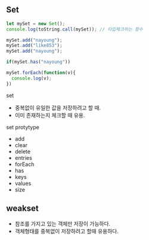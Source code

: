 ## Set

```js
let mySet = new Set();
console.log(toString.call(mySet)); // 타입체크하는 함수

mySet.add("nayoung");
mySet.add("like853");
mySet.add("nayoung");

if(mySet.has("nayoung"))

mySet.forEach(function(v){
  console.log(v);
})
```

set
- 중복없이 유일한 값을 저장하려고 할 때.
- 이미 존재하는지 체크할 때 유용.

set protytype
- add
- clear
- delete
- entries
- forEach
- has
- keys
- values
- size

## weakset
- 참조를 가지고 있는 객체만 저장이 가능하다.
- 객체형태를 중복없이 저장하려고 할때 유용하다.